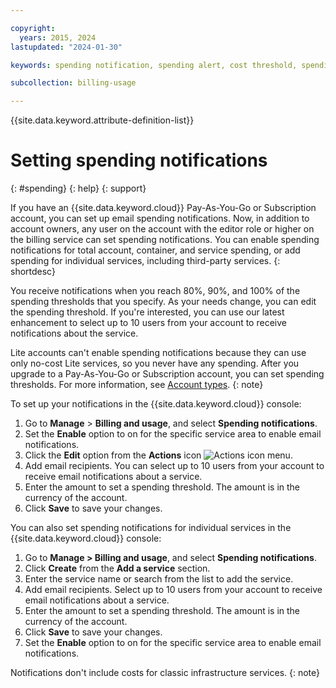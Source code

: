 ```yaml
---

copyright:
  years: 2015, 2024
lastupdated: "2024-01-30"

keywords: spending notification, spending alert, cost threshold, spending threshold, service notifications, preset notifications, notification,

subcollection: billing-usage

---
```


{{site.data.keyword.attribute-definition-list}}

# Setting spending notifications
{: #spending}
{: help}
{: support}

If you have an {{site.data.keyword.cloud}} Pay-As-You-Go or Subscription account, you can set up email spending notifications. Now, in addition to account owners, any user on the account with the editor role or higher on the billing service can set spending notifications. You can enable spending notifications for total account, container, and service spending, or add spending for individual services, including third-party services.
{: shortdesc}

You receive notifications when you reach 80%, 90%, and 100% of the spending thresholds that you specify. As your needs change, you can edit the spending threshold. If you're interested, you can use our latest enhancement to select up to 10 users from your account to receive notifications about the service.

Lite accounts can't enable spending notifications because they can use only no-cost Lite services, so you never have any spending. After you upgrade to a Pay-As-You-Go or Subscription account, you can set spending thresholds. For more information, see [Account types](/docs/account?topic=account-accounts).
{: note}

To set up your notifications in the {{site.data.keyword.cloud}} console:

1. Go to **Manage** > **Billing and usage**, and select **Spending notifications**.
2. Set the **Enable** option to on for the specific service area to enable email notifications.
3. Click the **Edit** option from the **Actions** icon ![Actions icon](../icons/action-menu-icon.svg "Actions") menu.
4. Add email recipients. You can select up to 10 users from your account to receive email notifications about a service.
5. Enter the amount to set a spending threshold. The amount is in the currency of the account.
6. Click **Save** to save your changes.

You can also set spending notifications for individual services in the {{site.data.keyword.cloud}} console:

1. Go to **Manage > Billing and usage**, and select **Spending notifications**.
2. Click **Create** from the **Add a service** section.
3. Enter the service name or search from the list to add the service.
4. Add email recipients. Select up to 10 users from your account to receive email notifications about a service.
5. Enter the amount to set a spending threshold. The amount is in the currency of the account.
6. Click **Save** to save your changes.
7. Set the **Enable** option to on for the specific service area to enable email notifications.

Notifications don't include costs for classic infrastructure services.
{: note}
